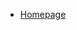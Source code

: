 - [Homepage](https://www.KorThochain.com/)
<!-- - Translations
  - [:cn: 中文](/)
  - [:uk: English](/en-us/intro) -->


